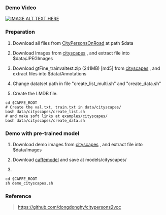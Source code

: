 ### Demo Video 

[![IMAGE ALT TEXT HERE](https://img.youtube.com/vi/SE_0MeN2nTw/0.jpg)](https://www.youtube.com/watch?v=SE_0MeN2nTw)

### Preparation

1. Download all files from [CityPersonsOnRoad](https://github.com/eric612/CityPersonsOnRoad) at path $data

2. Download Images  from [cityscapes](https://www.cityscapes-dataset.com/) , and extract file into $data/JPEGImages

3. Download gtFine_trainvaltest.zip (241MB) [md5] from  [cityscapes](https://www.cityscapes-dataset.com/) , and extract files into $data/Annotations

4. Change datatset path in file "create_list_multi.sh" and "create_data.sh"

5. Create the LMDB file.

  ```Shell
  cd $CAFFE_ROOT
  # Create the val.txt, train.txt in data/cityscapes/
  bash data/cityscapes/create_list.sh
  # and make soft links at examples/cityscapes/
  bash data/cityscapes/create_data.sh
  ```
### Demo with pre-trained model 

1. Download demo images  from [cityscapes](https://www.cityscapes-dataset.com/) , and extract file into $data/images

2. Download [caffemodel](https://drive.google.com/open?id=1KghVSgH1FTsTOelHQdc-Y804RhjZSnWw) and save at models/cityscapes/

3. 
  ```Shell
  cd $CAFFE_ROOT
  sh demo_cityscapes.sh
  ```
  
### Reference 

> https://github.com/dongdonghy/citypersons2voc
